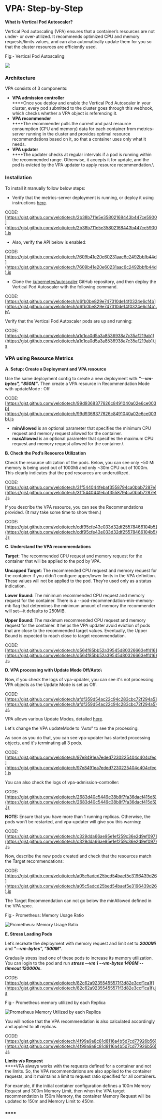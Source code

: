 # VPA: Step-by-Step

**What is Vertical Pod Autoscaler?**

Vertical Pod autoscaling (VPA) ensures that a container’s resources are not under- or over-utilized. It recommends optimized CPU and memory requests/limits values, and can also automatically update them for you so that the cluster resources are efficiently used.

Fig:- Vertical Pod Autoscaling

![](https://global-uploads.webflow.com/5d2dd7e1b4a76d8b803ac1aa/5f5619d41fdbf118d1b83121\_Vertical%20pod%20Autoscaling.png)

### **Architecture**

VPA consists of 3 components:

* **VPA admission controller**\
  ****Once you deploy and enable the Vertical Pod Autoscaler in your cluster, every pod submitted to the cluster goes through this webhook, which checks whether a VPA object is referencing it.
* **VPA recommender**\
  ****The recommender pulls the current and past resource consumption (CPU and memory) data for each container from metrics-server running in the cluster and provides optimal resource recommendations based on it, so that a container uses only what it needs.
* **VPA updater**\
  ****The updater checks at regular intervals if a pod is running within the recommended range. Otherwise, it accepts it for update, and the pod is evicted by the VPA updater to apply resource recommendation.\


### **Installation**

To install it manually follow below steps:

* Verify that the metrics-server deployment is running, or deploy it using instructions [here](https://github.com/kubernetes-sigs/metrics-server).

CODE: [https://gist.github.com/velotiotech/2b38b711e5e35802168443b447ce5900](https://gist.github.com/velotiotech/2b38b711e5e35802168443b447ce5900).js

* Also, verify the API below is enabled:

CODE: [https://gist.github.com/velotiotech/7609b41e20e60231aac6c2492bbfb44d](https://gist.github.com/velotiotech/7609b41e20e60231aac6c2492bbfb44d).js

* Clone the [kubernetes/autoscaler](https://github.com/kubernetes/autoscaler) GitHub repository, and then deploy the Vertical Pod Autoscaler with the following command.

CODE: [https://gist.github.com/velotiotech/d6fb0be829e747310de14f0324e6cf4b](https://gist.github.com/velotiotech/d6fb0be829e747310de14f0324e6cf4b).js\


Verify that the Vertical Pod Autoscaler pods are up and running:

CODE: [https://gist.github.com/velotiotech/a1c1ca0d5a3a8536938a7c35af219ab1](https://gist.github.com/velotiotech/a1c1ca0d5a3a8536938a7c35af219ab1).js

### **VPA using Resource Metrics**

**A. Setup: Create a Deployment and VPA resource**

Use the same deployment config to create a new deployment with _**"--vm-bytes", "850M"**_**.** Then create a VPA resource in Recommendation Mode with updateMode : Off

CODE: [https://gist.github.com/velotiotech/99d9368377626c8491040a02e6ce003b](https://gist.github.com/velotiotech/99d9368377626c8491040a02e6ce003b).js

* **minAllowed** is an optional parameter that specifies the minimum CPU request and memory request allowed for the container. 
* **maxAllowed** is an optional parameter that specifies the maximum CPU request and memory request allowed for the container.\


**B. Check the Pod’s Resource Utilization**

Check the resource utilization of the pods. Below, you can see only \~50 Mi memory is being used out of 1000Mi and only \~30m CPU out of 1000m. This clearly indicates that the pod resources are underutilized.

CODE: [https://gist.github.com/velotiotech/31f544044febaf3558794ca0bbb7287e](https://gist.github.com/velotiotech/31f544044febaf3558794ca0bbb7287e).js

If you describe the VPA resource, you can see the Recommendations provided. (It may take some time to show them.)

CODE: [https://gist.github.com/velotiotech/cdf95cfe43e033d32df25578466104b5](https://gist.github.com/velotiotech/cdf95cfe43e033d32df25578466104b5).js

**C. Understand the VPA recommendations**

**Target**: The recommended CPU request and memory request for the container that will be applied to the pod by VPA.

**Uncapped Target**: The recommended CPU request and memory request for the container if you didn’t configure upper/lower limits in the VPA definition. These values will not be applied to the pod. They’re used only as a status indication.

**Lower Bound**: The minimum recommended CPU request and memory request for the container. There is a --pod-recommendation-min-memory-mb flag that determines the minimum amount of memory the recommender will set—it defaults to 250MiB.

**Upper Bound**: The maximum recommended CPU request and memory request for the container.  It helps the VPA updater avoid eviction of pods that are close to the recommended target values. Eventually, the Upper Bound is expected to reach close to target recommendation.

CODE: [https://gist.github.com/velotiotech/d564f85bb52a39545d80326663eff416](https://gist.github.com/velotiotech/d564f85bb52a39545d80326663eff416).js

**D. VPA processing with Update Mode Off/Auto**\


Now, if you check the logs of vpa-updater, you can see it's not processing VPA objects as the Update Mode is set as Off.

CODE: [https://gist.github.com/velotiotech/afdf359d54ac22c94c283cbc72f294a5](https://gist.github.com/velotiotech/afdf359d54ac22c94c283cbc72f294a5).js

VPA allows various Update Modes, detailed [here](https://github.com/kubernetes/autoscaler/tree/master/vertical-pod-autoscaler#quick-start).

Let's change the VPA updateMode to “Auto” to see the processing.

As soon as you do that, you can see vpa-updater has started processing objects, and it's terminating all 3 pods.

CODE: [https://gist.github.com/velotiotech/97e8491ea7eded7230225404c404cfec](https://gist.github.com/velotiotech/97e8491ea7eded7230225404c404cfec).js

You can also check the logs of vpa-admission-controller:

CODE: [https://gist.github.com/velotiotech/2683d40c5449c38b8f7fa36dacf415d5](https://gist.github.com/velotiotech/2683d40c5449c38b8f7fa36dacf415d5).js

**NOTE:** Ensure that you have more than 1 running replicas. Otherwise, the pods won’t be restarted, and vpa-updater will give you this warning:

CODE: [https://gist.github.com/velotiotech/c329dda66ae95e1ef259c36e2d9ef097](https://gist.github.com/velotiotech/c329dda66ae95e1ef259c36e2d9ef097).js

Now, describe the new pods created and check that the resources match the Target recommendations:

CODE: [https://gist.github.com/velotiotech/a05c5adcd25bed54baef5e3196439d26](https://gist.github.com/velotiotech/a05c5adcd25bed54baef5e3196439d26).js

The Target Recommendation can not go below the minAllowed defined in the VPA spec.

Fig:- Prometheus: Memory Usage Ratio

![ Prometheus: Memory Usage Ratio](https://global-uploads.webflow.com/5d2dd7e1b4a76d8b803ac1aa/5f561016bc9949575159bbb3\_Kf7LMOXTmtPn_NrxsSIbsjL\_6baG11si32tl-SEMx8YgxrL71MP3LsYd-pV861V6MBq4BF7PBcaX0PsrW3WD_plKk-W0rfySEAZrm7-JHNCUh7B65CZV21-9cbqWw0dHZ3ByMw1T.png)

**E. Stress Loading Pods**

Let’s recreate the deployment with memory request and limit set to _**2000Mi**_ and _**"--vm-bytes", "500M"**_.

Gradually stress load one of these pods to increase its memory utilization.\
You can login to the pod and run _**stress --vm 1 --vm-bytes 1400M --timeout 120000s**_**.**

CODE: [https://gist.github.com/velotiotech/82c62a92355455571f3d82e3ccf1ca1f](https://gist.github.com/velotiotech/82c62a92355455571f3d82e3ccf1ca1f).js

Fig:- Prometheus memory utilized by each Replica

![Prometheus Memory Utilized by each Replica](https://global-uploads.webflow.com/5d2dd7e1b4a76d8b803ac1aa/5f5610151c27e75e343aa171\_sZaYX4DCUzcW-79NopfdKHHA8kokZOUnl9ichTO7CobBi0SccQ348MeQENlWCcXJi0Z_fpnM4NS1cLPJ06Ab4DjoAZ1zouZqtkGMH5fNrEXrrucEA5k0-qymn0KZSPKPglPDwx6U.png)

You will notice that the VPA recommendation is also calculated accordingly and applied to all replicas.

CODE: [https://gist.github.com/velotiotech/4f99a9a8c81d8116a4b5d7cd77926b56](https://gist.github.com/velotiotech/4f99a9a8c81d8116a4b5d7cd77926b56).js

**Limits v/s Request**\
****VPA always works with the requests defined for a container and not the limits. So, the VPA recommendations are also applied to the container requests, and it maintains a limit to request ratio specified for all containers.

For example, if the initial container configuration defines a 100m Memory Request and 300m Memory Limit, then when the VPA target recommendation is 150m Memory, the container Memory Request will be updated to 150m and Memory Limit to 450m.

### ****
